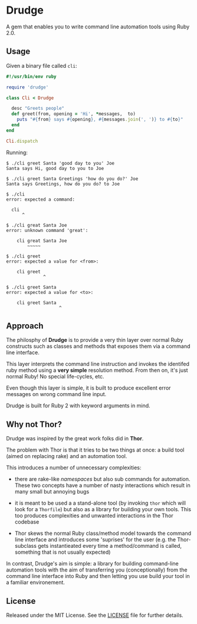 # Drudge

A gem that enables you to write command line automation tools using Ruby 2.0.


## Usage

Given a binary file called `cli`:

```ruby
#!/usr/bin/env ruby 

require 'drudge'

class Cli < Drudge

  desc "Greets people"
  def greet(from, opening = 'Hi', *messages,  to)
    puts "#{from} says #{opening}, #{messages.join(', ')} to #{to}"
  end
end

Cli.dispatch
```

Running:

```
$ ./cli greet Santa 'good day to you' Joe
Santa says Hi, good day to you to Joe

$ ./cli greet Santa Greetings 'how do you do?' Joe
Santa says Greetings, how do you do? to Joe

$ ./cli
error: expected a command:

  cli
      ^

$ ./cli great Santa Joe
error: unknown command 'great':

    cli great Santa Joe
        ~~~~~

$ ./cli greet
error: expected a value for <from>:

    cli greet
              ^

$ ./cli greet Santa
error: expected a value for <to>:

    cli greet Santa
                    ^
```

## Approach

The philosphy of **Drudge** is to provide a very thin layer over normal
Ruby constructs such as classes and methods that exposes them via a command
line interface. 

This layer interprets the command line instruction and invokes the identifed
ruby method using a **very simple** resolution method. From then on, it's just
normal Ruby! No special life-cycles, etc.

Even though this layer is simple, it is built to produce excellent error
messages on wrong command line input.

Drudge is built for Ruby 2 with keyword arguments in mind.

## Why not Thor?

Drudge was inspired by the great work folks did in **Thor**. 

The problem with Thor is that it tries to be two things at once: a build tool
(aimed on replacing rake) and an automation tool. 

This introduces a number of unnecessary complexities:

  - there are rake-like *namespaces* but also sub commands for automation. These two
    concepts have a number of nasty interactions which result in many small but annoying bugs

  - it is meant to be used a a stand-alone tool (by invoking `thor` which will look for a 
    `Thorfile`) but also as a library for building your own tools. This too
    produces complexities and unwanted interactions in the Thor codebase

  - Thor skews the normal Ruby class/method model towards the command line
    interface and introduces some 'suprises' for the user (e.g. the
    Thor-subclass gets instantieated every time a method/command is called,
    something that is not usually expected)

In contrast, Drudge's aim is simple: a library for building command-line
automation tools with the aim of transferring you (conceptionally) from the command line
interface into Ruby and then letting you use build your tool in a familiar
environement.

## License

Released under the MIT License.  See the [LICENSE][] file for further details.

[license]: LICENSE.txt

